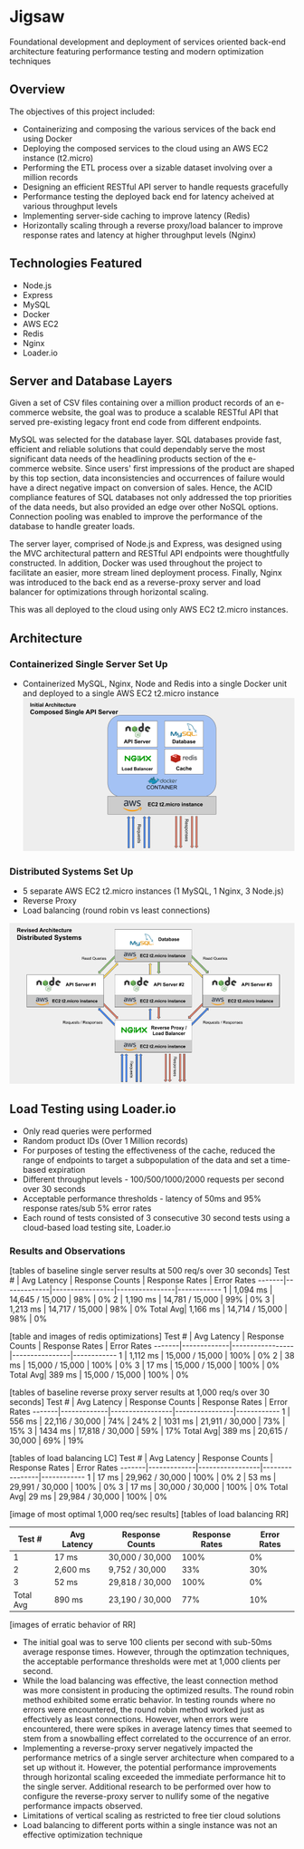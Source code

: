 # Jigsaw
Foundational development and deployment of services oriented back-end architecture featuring performance testing and modern optimization techniques

## Overview

The objectives of this project included:

- Containerizing and composing the various services of the back end using Docker
- Deploying the composed services to the cloud using an AWS EC2 instance (t2.micro)
- Performing the ETL process over a sizable dataset involving over a million records
- Designing an efficient RESTful API server to handle requests gracefully
- Performance testing the deployed back end for latency acheived at various throughput levels
- Implementing server-side caching to improve latency (Redis)
- Horizontally scaling through a reverse proxy/load balancer to improve response rates and latency at higher throughput levels (Nginx)


## Technologies Featured
- Node.js
- Express
- MySQL
- Docker
- AWS EC2 
- Redis
- Nginx
- Loader.io

## Server and Database Layers

Given a set of CSV files containing over a million product records of an e-commerce website, the goal was to produce a scalable RESTful API that served pre-existing legacy front end code from different endpoints. 

MySQL was selected for the database layer. SQL databases provide fast, efficient and reliable solutions that could dependably serve the most significant data needs of the headlining products section of the e-commerce website. Since users' first impressions of the product are shaped by this top section, data inconsistencies and occurrences of failure would have a direct negative impact on conversion of sales. Hence, the ACID compliance features of SQL databases not only addressed the top priorities of the data needs, but also provided an edge over other NoSQL options. Connection pooling was enabled to improve the performance of the database to handle greater loads.

The server layer, comprised of Node.js and Express, was designed using the MVC architectural pattern and RESTful API endpoints were thoughtfully constructed. In addition, Docker was used throughout the project to facilitate an easier, more stream lined deployment process. Finally, Nginx was introduced to the back end as a reverse-proxy server and load balancer for optimizations through horizontal scaling. 

This was all deployed to the cloud using only AWS EC2 t2.micro instances. 

## Architecture
### Containerized Single Server Set Up
- Containerized MySQL, Nginx, Node and Redis into a single Docker unit and deployed to a single AWS EC2 t2.micro instance
![Image of single server setup architecture](/documentation/SingleServer.png)

### Distributed Systems Set Up
- 5 separate AWS EC2 t2.micro instances (1 MySQL, 1 Nginx, 3 Node.js)
- Reverse Proxy 
- Load balancing (round robin vs least connections)

![Image of distributed systems setup architecture](/documentation/Distributed.png)

## Load Testing using Loader.io
- Only read queries were performed
- Random product IDs (Over 1 Million records)
- For purposes of testing the effectiveness of the cache, reduced the range of endpoints to target a subpopulation of the data and set a time-based expiration 
- Different throughput levels - 100/500/1000/2000 requests per second over 30 seconds
- Acceptable performance thresholds - latency of 50ms and 95% response rates/sub 5% error rates
- Each round of tests consisted of 3 consecutive 30 second tests using a cloud-based load testing site, Loader.io 
### Results and Observations
[tables of baseline single server results at 500 req/s over 30 seconds]
Test # | Avg Latency | Response Counts | Response Rates | Error Rates
-------|-------------|-----------------|----------------|------------
1      |      1,094 ms  | 14,645 / 15,000 |   98%   | 0%
2      |      1,190 ms  | 14,781 / 15,000 |   99%   | 0%
3      |      1,213 ms  | 14,717 / 15,000 |   98%   | 0%
Total Avg|    1,166 ms  | 14,714 / 15,000 |  98%   | 0%

[table and images of redis optimizations]
Test # | Avg Latency | Response Counts | Response Rates | Error Rates
-------|-------------|-----------------|----------------|------------
1      |   1,112 ms  | 15,000 / 15,000 |   100%   | 0%
2      |      38 ms  | 15,000 / 15,000 |   100%   | 0%
3      |      17 ms  | 15,000 / 15,000 |   100%   | 0%
Total Avg|    389 ms  | 15,000 / 15,000 |  100%   | 0%

[tables of baseline reverse proxy server results at 1,000 req/s over 30 seconds]
Test # | Avg Latency | Response Counts | Response Rates | Error Rates
-------|-------------|-----------------|----------------|------------
1      |   556 ms  | 22,116 / 30,000 |   74%   | 24%
2      |   1031 ms  | 21,911 / 30,000 |   73%   | 15%
3      |   1434 ms  | 17,818 / 30,000 |   59%   | 17%
Total Avg|    389 ms  | 20,615 / 30,000 |  69%   | 19%

[tables of load balancing LC]
Test # | Avg Latency | Response Counts | Response Rates | Error Rates
-------|-------------|-----------------|----------------|------------
1      |   17 ms  | 29,962 / 30,000 |   100%   | 0%
2      |   53 ms  | 29,991 / 30,000 |   100%   | 0%
3      |   17 ms  | 30,000 / 30,000 |   100%   | 0%
Total Avg|    29 ms  | 29,984 / 30,000 |  100%   | 0%

[image of most optimal 1,000 req/sec results]
[tables of load balancing RR]

Test # | Avg Latency | Response Counts | Response Rates | Error Rates
-------|-------------|-----------------|----------------|------------
1      |   17 ms  | 30,000 / 30,000 |   100%   | 0%
2      |   2,600 ms  | 9,752 / 30,000 |   33%   | 30%
3      |   52 ms  | 29,818 / 30,000 |   100%   | 0%
Total Avg|    890 ms  | 23,190 / 30,000 |  77%   | 10%

[images of erratic behavior of RR]


- The initial goal was to serve 100 clients per second with sub-50ms average response times. However, through the optimzation techniques, the acceptable performance thresholds were met at 1,000 clients per second.
- While the load balancing was effective, the least connection method was more consistent in producing the optimized results. The round robin method exhibited some erratic behavior. In testing rounds where no errors were encountered, the round robin method worked just as effectively as least connections. However, when errors were encountered, there were spikes in average latency times that seemed to stem from a snowballing effect correlated to the occurrence of an error. 
- Implementing a reverse-proxy server negatively impacted the performance metrics of a single server architecture when compared to a set up without it. However, the potential performance improvements through horizontal scaling exceeded the immediate performance hit to the single server. Additional research to be performed over how to configure the reverse-proxy server to nullify some of the negative performance impacts observed.
- Limitations of vertical scaling as restricted to free tier cloud solutions
- Load balancing to different ports within a single instance was not an effective optimization technique
